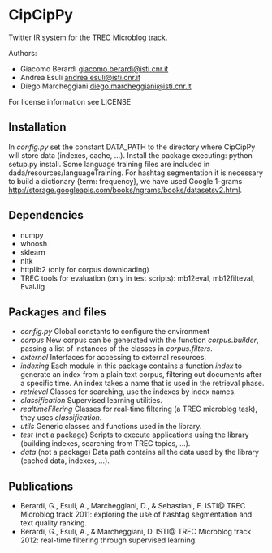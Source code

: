 CipCipPy
========

Twitter IR system for the TREC Microblog track.

Authors:
* Giacomo Berardi <giacomo.berardi@isti.cnr.it>
* Andrea Esuli <andrea.esuli@isti.cnr.it>
* Diego Marcheggiani <diego.marcheggiani@isti.cnr.it>

For license information see LICENSE

Installation
------------
In *config.py* set the constant DATA_PATH to the directory where CipCipPy will store data (indexes, cache, ...).
Install the package executing: python setup.py install.
Some language training files are included in dada/resources/languageTraining.
For hashtag segmentation it is necessary to build a dictionary {term: frequency}, we have used Google 1-grams http://storage.googleapis.com/books/ngrams/books/datasetsv2.html.

Dependencies
------------
* numpy
* whoosh
* sklearn
* nltk
* httplib2 (only for corpus downloading)
* TREC tools for evaluation (only in test scripts): mb12eval, mb12filteval, EvalJig

Packages and files
------------------
* *config.py*
    Global constants to configure the environment
* *corpus*
    New corpus can be generated with the function *corpus.builder*, passing a list of instances of the classes in
    *corpus.filters*.
* *external*
    Interfaces for accessing to external resources.
* *indexing*
    Each module in this package contains a function *index* to generate an index from a plain text corpus, filtering out documents after a specific time.
    An index takes a name that is used in the retrieval phase.
* *retrieval*
    Classes for searching, use the indexes by index names.
* *classification*
    Supervised learning utilities.
* *realtimeFilering*
    Classes for real-time filtering (a TREC microblog task), they uses *classification*.
* *utils*
    Generic classes and functions used in the library.
* *test* (not a package)
    Scripts to execute applications using the library (building indexes, searching from TREC topics, ...).
* *data* (not a package)
    Data path contains all the data used by the library (cached data, indexes, ...).

Publications
------------
* Berardi, G., Esuli, A., Marcheggiani, D., & Sebastiani, F. ISTI@ TREC Microblog track 2011: exploring the use of hashtag segmentation and text quality ranking.
* Berardi, G., Esuli, A., & Marcheggiani, D. ISTI@ TREC Microblog track 2012: real-time filtering through supervised learning.
